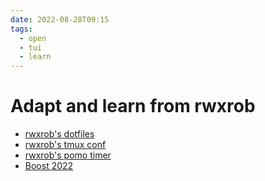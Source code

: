 ```yaml
---
date: 2022-08-28T09:15
tags:
  - open
  - tui
  - learn
---
```


# Adapt and learn from **rwxrob**

- [rwxrob's dotfiles](https://github.com/rwxrob/dot)
- [rwxrob's tmux conf](https://github.com/rwxrob/dot/tree/main/tmux)
- [rwxrob's pomo timer](https://github.com/rwxrob/cmdbox-pomo)
- [Boost 2022](https://github.com/rwxrob/boost/tree/2022)
